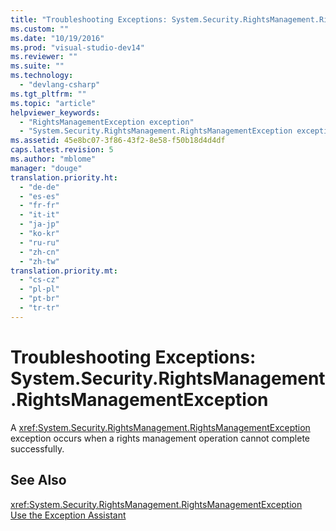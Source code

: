 ```yaml
---
title: "Troubleshooting Exceptions: System.Security.RightsManagement.RightsManagementException | testtitle"
ms.custom: ""
ms.date: "10/19/2016"
ms.prod: "visual-studio-dev14"
ms.reviewer: ""
ms.suite: ""
ms.technology: 
  - "devlang-csharp"
ms.tgt_pltfrm: ""
ms.topic: "article"
helpviewer_keywords: 
  - "RightsManagementException exception"
  - "System.Security.RightsManagement.RightsManagementException exception"
ms.assetid: 45e8bc07-3f86-43f2-8e58-f50b18d4d4df
caps.latest.revision: 5
ms.author: "mblome"
manager: "douge"
translation.priority.ht: 
  - "de-de"
  - "es-es"
  - "fr-fr"
  - "it-it"
  - "ja-jp"
  - "ko-kr"
  - "ru-ru"
  - "zh-cn"
  - "zh-tw"
translation.priority.mt: 
  - "cs-cz"
  - "pl-pl"
  - "pt-br"
  - "tr-tr"
---
```

# Troubleshooting Exceptions: System.Security.RightsManagement.RightsManagementException
A <xref:System.Security.RightsManagement.RightsManagementException> exception occurs when a rights management operation cannot complete successfully.  
  
## See Also  
 <xref:System.Security.RightsManagement.RightsManagementException>   
 [Use the Exception Assistant](../Topic/How%20to:%20Use%20the%20Exception%20Assistant.md)